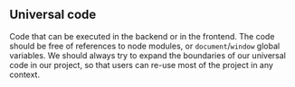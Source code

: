 ## Universal code
Code that can be executed in the backend or in the frontend.
The code should be free of references to node modules, or `document`/`window` global variables.
We should always try to expand the boundaries of our universal code in our project,
so that users can re-use most of the project in any context.
